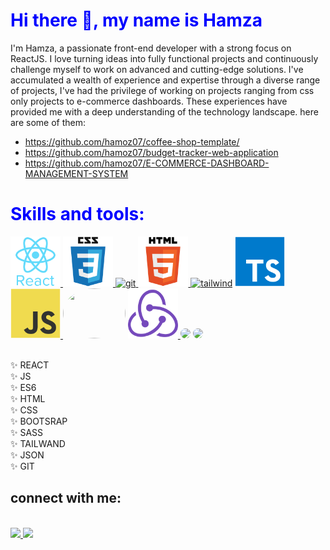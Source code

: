 <h1><font color="blue"> Hi there 👋, my name is Hamza</font></h1>

 I'm Hamza, a passionate front-end developer with a strong focus on ReactJS. I love turning ideas into fully functional projects and continuously challenge myself to work on advanced and cutting-edge solutions. I've accumulated a wealth of experience and expertise through a diverse range of projects, I've had the privilege of working on projects ranging from css only projects to e-commerce dashboards. These experiences have provided me with a deep understanding of the technology landscape. here are some of them:

* https://github.com/hamoz07/coffee-shop-template/
* https://github.com/hamoz07/budget-tracker-web-application
* https://github.com/hamoz07/E-COMMERCE-DASHBOARD-MANAGEMENT-SYSTEM

<h1><font color="blue"> Skills and tools:</font></h1>
<p align="left" dir="auto">
<a href="https://reactjs.org/"> <img src="https://raw.githubusercontent.com/devicons/devicon/master/icons/react/react-original-wordmark.svg" width="80px" height="80px" style="max-width: 100%;"> </a>
<a href="https://www.w3schools.com/css/"> <img src="https://raw.githubusercontent.com/devicons/devicon/master/icons/css3/css3-original-wordmark.svg" alt="css3" width="80px" height="80px" style="max-width: 100%;"> </a> 
<a href="https://git-scm.com/" rel="nofollow"> <img src="https://camo.githubusercontent.com/fbfcb9e3dc648adc93bef37c718db16c52f617ad055a26de6dc3c21865c3321d/68747470733a2f2f7777772e766563746f726c6f676f2e7a6f6e652f6c6f676f732f6769742d73636d2f6769742d73636d2d69636f6e2e737667" alt="git"width="80px" height="80px" data-canonical-src="https://www.vectorlogo.zone/logos/git-scm/git-scm-icon.svg" style="max-width: 100%;"> </a>
<a href="https://www.w3.org/html/" rel="nofollow"> <img src="https://raw.githubusercontent.com/devicons/devicon/master/icons/html5/html5-original-wordmark.svg" alt="html5" width="80px" height="80px" style="max-width: 100%;"> </a> 
<a href="https://tailwindcss.com/">
 <img src="https://camo.githubusercontent.com/5734d0669fe22ce04a1cb989a156cd32c379875f6bca56d5210c9432824856d9/68747470733a2f2f7777772e766563746f726c6f676f2e7a6f6e652f6c6f676f732f7461696c77696e646373732f7461696c77696e646373732d69636f6e2e737667" alt="tailwind" width="80px" height="80px" src="https://www.vectorlogo.zone/logos/tailwindcss/tailwindcss-icon.svg" style="max-width: 100%;"></a>
 
<a href="https://www.typescriptlang.org/" rel="nofollow"> 
<img src="https://raw.githubusercontent.com/devicons/devicon/master/icons/typescript/typescript-original.svg" alt="typescript" width="80px" height="80px" style="max-width: 100%;"> </a>
 <a href="https://developer.mozilla.org/en-US/docs/Web/JavaScript" rel="nofollow"> <img src="https://raw.githubusercontent.com/devicons/devicon/master/icons/javascript/javascript-original.svg" alt="javascript" width="80px" height="80px" style="max-width: 100%;"> </a>
<img src="https://res.cloudinary.com/practicaldev/image/fetch/s--57gsZYwp--/c_imagga_scale,f_auto,fl_progressive,h_420,q_auto,w_1000/https://dev-to-uploads.s3.amazonaws.com/i/36a2zi6v7a2zq8s61opi.png" width="100px" height="80px" style="border-radius: 50%;">
 <a href="https://redux.js.org" rel="nofollow"> <img src="https://raw.githubusercontent.com/devicons/devicon/master/icons/redux/redux-original.svg" alt="redux" width="80px" height="80px"" style="max-width: 100%;"> </a>
<img src="https://themeover.com/wp-content/uploads/2019/08/microthemer-sass-compile-manager.gif" width="80px" style="border-radius: 50%;">
<img src="https://th.bing.com/th/id/OIP.ylJGrEn_oTmoJTZTzb6UzQHaHN?pid=ImgDet&w=860&h=837&rs=1" width="80px" style="border-radius: 50%;">
</p>

<br>
✨ REACT
<br>
✨ JS
<br>
✨ ES6
<br>
✨ HTML 
<br>
✨ CSS 
<br>
✨ BOOTSRAP 
<br>
✨ SASS 
<br>
✨ TAILWAND 
<br>
✨ JSON 
<br>
✨ GIT 
<br>

## connect with me:
<br>
    <a href="https://linkedin.com/in/hamza-ramadan">
     <img src="https://raw.githubusercontent.com/rahuldkjain/github-profile-readme-generator/master/src/images/icons/Social/linked-in-alt.svg" width="50px" >
    </a>
    <a href="https://github.com/hamoz07">
     <img src="https://th.bing.com/th/id/OIP.NDtgPlMGa_BTPZPrt4JZ-AHaHa?pid=ImgDet&rs=1" width="50px" >
    </a>


